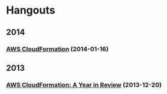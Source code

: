# Hangouts
## 2014
### [AWS CloudFormation](20140116_cfn/README.md) (2014-01-16)
## 2013
### [AWS CloudFormation: A Year in Review](20131220_cfn/README.md) (2013-12-20)